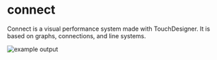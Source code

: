 connect
=======
Connect is a visual performance system made with TouchDesigner.
It is based on graphs, connections, and line systems.

![example output](http://farm8.staticflickr.com/7364/11957442233_54d0f0e030_o.jpg "Example Output")
